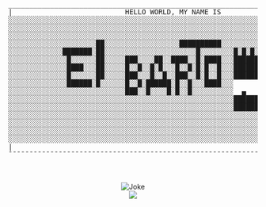 <!-- https://github.com/anuraghazra/github-readme-stats -->

<div align="center">
  <pre>
_______________________________________________________________________________
|                           HELLO WORLD, MY NAME IS                           |
░░░░░░░░░░░░░░░░░░░░░░░░░░░░░░░░░░░░░░░░░░░░░░░░░░░░░░░░░░░░░░░░░░░░░░░░░░░░░░░
░░░░░░░░░░░░░░░░░░░░░░░░░░░░░░░░░░░░░░░░░░░░░░░░░░░░░░░░░░░░░░░░░░░░░░░░░░░░░░░
░░░░░░░░░░░░░░░░░░░░░░░░░░░░░░░░░░░░░░░░░░░░░░░░░░░░░░░░░░░░░░░░░░░░░░░░░░░░░░░
░░░░░░░░░░░░░░░░░░░░░██░░░░░░░░░░░░░░░░░░██████████░░░░░░░░░░░░░░░░░░░░░░░░░░░░
░░░░░░░░░░░░░███████░██░░░░░░░░░░░░░░░░░░░░░░█░░░░░░░░█░█░█░█░█░█░░░░░░░░░░░░░░
░░░░░░░░░░░░░░█░░░░░░██░░░░░███░░░░██░░████░░█░████░░░███████████░░░░░░░░░░░░░░
░░░░░░░░░░░░░░████░░░██░░░░░█░░█░░█░█░░░█░░█░█░█░░█░░░███████████░░░░░░░░░░░░░░
░░░░░░░░░░░░░░█░░░░░░██░░░░░███░░░█░░█░░███░░█░█░░█░░░███████████░ ░░░░░░░░░░░░
░░░░░░░░░░░░░░██████░█░░░░░░█░░█░██████░█░░█░░░████░░░            ░░░░░░░░░░░░░
░░░░░░░░░░░░░░░░░░░░░░░░░░░░███░░█░░░░█░█░░█░░░░░░░░░░  ▄       ▄░ ░░░░░░░░░░░░
░░░░░░░░░░░░░░░░░░░░░░░░░░░░░░░░░░░░░░░░░░░░░░░░░░░░░░███████████░░░░░░░░░░░░░░
░░░░░░░░░░░░░░░░░░░░░░░░░░░░░░░░░░░░░░░░░░░░░░░░░░░░░░███████████░░░░░░░░░░░░░░
░░░░░░░░░░░░░░░░░░░░░░░░░░░░░░░░░░░░░░░░░░░░░░░░░░░░░░░░░░░░░████░░░░░░░░░░░░░░
░░░░░░░░░░░░░░░░░░░░░░░░░░░░░░░░░░░░░░░░░░░░░░░░░░░░░░░░░░░░░░░░░░░░░░░░░░░░░░░
░░░░░░░░░░░░░░░░░░░░░░░░░░░░░░░░░░░░░░░░░░░░░░░░░░░░░░░░░░░░░░░░░░░░░░░░░░░░░░░
░░░░░░░░░░░░░░░░░░░░░░░░░░░░░░░░░░░░░░░░░░░░░░░░░░░░░░░░░░░░░░░░░░░░░░░░░░░░░░░
|                                                                             |
¯¯¯¯¯¯¯¯¯¯¯¯¯¯¯¯¯¯¯¯¯¯¯¯¯¯¯¯¯¯¯¯¯¯¯¯¯¯¯¯¯¯¯¯¯¯¯¯¯¯¯¯¯¯¯¯¯¯¯¯¯¯¯¯¯¯¯¯¯¯¯¯¯¯¯¯¯¯¯</pre>
  <br /><br />
  <img src="https://readme-jokes.vercel.app/api?theme=radical" alt="Joke" />
  <br />
  <img src="https://profile-counter.glitch.me/elB4RTO/count.svg" />
</div>

<!-- Stats
<div align="center">
  <img height="250px" src="https://github-readme-stats.vercel.app/api?username=elB4RTO&count_private=true&include_all_commits=true&show_icons=true&theme=gotham" alt="Languages" />
  <br />
  <img src="https://github-readme-stats.vercel.app/api/top-langs/?username=elB4RTO&langs_count=10&theme=gotham" alt="Statistics" />
</div> -->

<!-- Repo Pin-Card
[![Reposiroty](https://github-readme-stats.vercel.app/api/pin?username=elB4RTO&repo=CRAPLOG&theme=gotham)](https://github.com/anuraghazra/github-readme-stats) -->

<!-- Profile views
![Profile View Counter](https://komarev.com/ghpvc/?username=elB4RTO) -->
